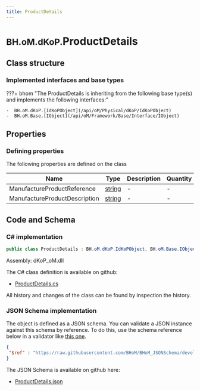 ```yaml
---
title: ProductDetails
---
```


# <small>BH.oM.dKoP.</small>**ProductDetails**



## Class structure

### Implemented interfaces and base types

???+ bhom "The ProductDetails is inheriting from the following base type(s) and implements the following interfaces:"

    -  BH.oM.dKoP.[IdKoPObject](/api/oM/Physical/dKoP/IdKoPObject)
    -  BH.oM.Base.[IObject](/api/oM/Framework/Base/Interface/IObject)


## Properties



### Defining properties

The following properties are defined on the class

| Name             | Type             | Description      | Quantity         |
|------------------|------------------|------------------|------------------|
| ManufactureProductReference | [string](https://learn.microsoft.com/en-us/dotnet/api/System.String?view=netstandard-2.0) | - | - |
| ManufactureProductDescription | [string](https://learn.microsoft.com/en-us/dotnet/api/System.String?view=netstandard-2.0) | - | - |


## Code and Schema

### C# implementation

``` C# title="C#"
public class ProductDetails : BH.oM.dKoP.IdKoPObject, BH.oM.Base.IObject
```

Assembly: dKoP_oM.dll

The C# class definition is available on github:

- [ProductDetails.cs](https://github.com/BHoM/dKoP_Toolkit/blob/develop/dKoP_oM/AdministrativeInformation\ProductDetails.cs)

All history and changes of the class can be found by inspection the history.
### JSON Schema implementation

The object is defined as a JSON schema. You can validate a JSON instance against this schema by reference. To do this, use the schema reference below in a validator like [this one](https://www.jsonschemavalidator.net/).

``` json title="JSON Schema"
{
 "$ref" : "https://raw.githubusercontent.com/BHoM/BHoM_JSONSchema/develop/dKoP_oM/ProductDetails.json"
}
```

The JSON Schema is available on github here:

- [ProductDetails.json](https://github.com/BHoM/BHoM_JSONSchema/blob/develop/dKoP_oM/ProductDetails.json)
